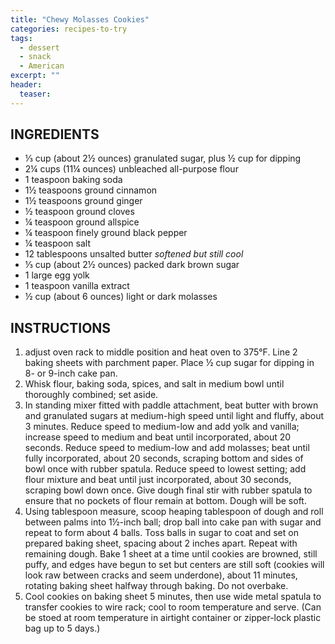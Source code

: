 ```yaml
---
title: "Chewy Molasses Cookies"
categories: recipes-to-try
tags: 
  - dessert
  - snack
  - American
excerpt: ""
header:
  teaser: 
---
```


## INGREDIENTS
* ⅓ cup (about 2½ ounces) granulated sugar, plus ½ cup for dipping
* 2¼ cups (11¼ ounces) unbleached all-purpose flour
* 1 teaspoon baking soda
* 1½ teaspoons ground cinnamon
* 1½ teaspoons ground ginger
* ½ teaspoon ground cloves
* ¼ teaspoon ground allspice
* ¼ teaspoon finely ground black pepper
* ¼ teaspoon salt
* 12 tablespoons unsalted butter *softened but still cool*
* ⅓ cup (about 2½ ounces) packed dark brown sugar
* 1 large egg yolk
* 1 teaspoon vanilla extract
* ½ cup (about 6 ounces) light or dark molasses

## INSTRUCTIONS
1. adjust oven rack to middle position and heat oven to 375°F. Line 2 baking sheets with parchment paper. Place ½ cup sugar for dipping in 8- or 9-inch cake pan.
2. Whisk flour, baking soda, spices, and salt in medium bowl until thoroughly combined; set aside.
3. In standing mixer fitted with paddle attachment, beat butter with brown and granulated sugars at medium-high speed until light and fluffy, about 3 minutes. Reduce speed to medium-low and add yolk and vanilla; increase speed to medium and beat until incorporated, about 20 seconds. Reduce speed to medium-low and add molasses; beat until fully incorporated, about 20 seconds, scraping bottom and sides of bowl once with rubber spatula. Reduce speed to lowest setting; add flour mixture and beat until just incorporated, about 30 seconds, scraping bowl down once. Give dough final stir with rubber spatula to ensure that no pockets of flour remain at bottom. Dough will be soft.
4. Using tablespoon measure, scoop heaping tablespoon of dough and roll between palms into 1½-inch ball; drop ball into cake pan with sugar and repeat to form about 4 balls. Toss balls in sugar to coat and set on prepared baking sheet, spacing about 2 inches apart. Repeat with remaining dough. Bake 1 sheet at a time until cookies are browned, still puffy, and edges have begun to set but centers are still soft (cookies will look raw between cracks and seem underdone), about 11 minutes, rotating baking sheet halfway through baking. Do not overbake.
5. Cool cookies on baking sheet 5 minutes, then use wide metal spatula to transfer cookies to wire rack; cool to room temperature and serve. (Can be stoed at room temperature in airtight container or zipper-lock plastic bag up to 5 days.)
